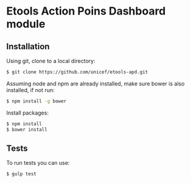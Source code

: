 Etools Action Poins Dashboard module
======================================

Installation
------------

Using git, clone to a local directory:

```bash
$ git clone https://github.com/unicef/etools-apd.git
```
Assuming node and npm are already installed, make sure bower is also installed, if not run:

```bash
$ npm install -g bower
```

Install packages:
```bash
$ npm install
$ bower install
```

Tests
-----
To run tests you can use:

```bash
$ gulp test
```